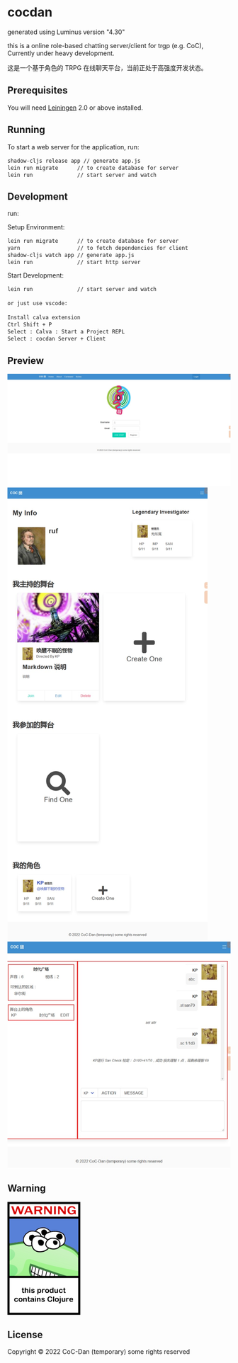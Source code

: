 # cocdan

generated using Luminus version "4.30"

this is a online role-based chatting server/client for trgp (e.g. CoC), Currently under heavy development.

这是一个基于角色的 TRPG 在线聊天平台，当前正处于高强度开发状态。

## Prerequisites

You will need [Leiningen][1] 2.0 or above installed.

[1]: https://github.com/technomancy/leiningen

## Running

To start a web server for the application, run:

    shadow-cljs release app // generate app.js
    lein run migrate      // to create database for server
    lein run              // start server and watch

## Development

run:

Setup Environment:

    lein run migrate      // to create database for server
    yarn                  // to fetch dependencies for client
    shadow-cljs watch app // generate app.js
    lein run              // start http server

Start Development:

    lein run              // start server and watch
    
    or just use vscode:

    Install calva extension
    Ctrl Shift + P
    Select : Calva : Start a Project REPL 
    Select : cocdan Server + Client

## Preview

![login-page](resources/public/img/login-page.jpeg)
![user-page](resources/public/img/user-page.jpeg)
![stage-page](resources/public/img/stage-page.jpeg)

## Warning

![clojure](resources/public/img/warning_clojure.png)

## License

Copyright © 2022 CoC-Dan (temporary) some rights reserved
